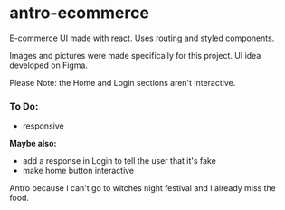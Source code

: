 # antro-ecommerce

E-commerce UI made with react.
Uses routing and styled components.

Images and pictures were made specifically for this project.
UI idea developed on Figma.

Please Note: the Home and Login sections aren't interactive.

### To Do:
- responsive

**Maybe also:**
- add a response in Login to tell the user that it's fake
- make home button interactive



Antro because I can't go to witches night festival and I already miss the food.